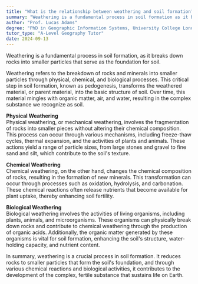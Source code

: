 ```yaml
---
title: "What is the relationship between weathering and soil formation?"
summary: "Weathering is a fundamental process in soil formation as it breaks down rocks into smaller particles that form the basis of soil."
author: "Prof. Lucas Adams"
degree: "PhD in Geographic Information Systems, University College London"
tutor_type: "A-Level Geography Tutor"
date: 2024-09-13
---
```


Weathering is a fundamental process in soil formation, as it breaks down rocks into smaller particles that serve as the foundation for soil.

Weathering refers to the breakdown of rocks and minerals into smaller particles through physical, chemical, and biological processes. This critical step in soil formation, known as pedogenesis, transforms the weathered material, or parent material, into the basic structure of soil. Over time, this material mingles with organic matter, air, and water, resulting in the complex substance we recognize as soil.

**Physical Weathering**  
Physical weathering, or mechanical weathering, involves the fragmentation of rocks into smaller pieces without altering their chemical composition. This process can occur through various mechanisms, including freeze-thaw cycles, thermal expansion, and the activities of plants and animals. These actions yield a range of particle sizes, from large stones and gravel to fine sand and silt, which contribute to the soil's texture.

**Chemical Weathering**  
Chemical weathering, on the other hand, changes the chemical composition of rocks, resulting in the formation of new minerals. This transformation can occur through processes such as oxidation, hydrolysis, and carbonation. These chemical reactions often release nutrients that become available for plant uptake, thereby enhancing soil fertility.

**Biological Weathering**  
Biological weathering involves the activities of living organisms, including plants, animals, and microorganisms. These organisms can physically break down rocks and contribute to chemical weathering through the production of organic acids. Additionally, the organic matter generated by these organisms is vital for soil formation, enhancing the soil's structure, water-holding capacity, and nutrient content.

In summary, weathering is a crucial process in soil formation. It reduces rocks to smaller particles that form the soil's foundation, and through various chemical reactions and biological activities, it contributes to the development of the complex, fertile substance that sustains life on Earth.
    